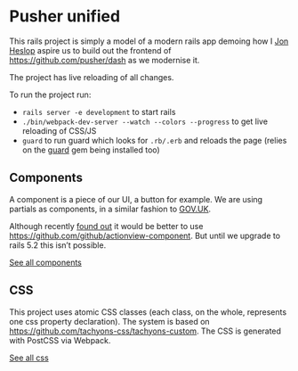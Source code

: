 # Pusher unified

This rails project is simply a model of a modern rails app demoing how I [Jon Heslop](https://www.github.com/jonheslop/) aspire us to build out the frontend of https://github.com/pusher/dash as we modernise it.

The project has live reloading of all changes.

To run the project run:

- `rails server -e development` to start rails
- `./bin/webpack-dev-server --watch --colors --progress` to get live reloading of CSS/JS
- `guard` to run guard which looks for `.rb/.erb` and reloads the page (relies on the [guard](https://github.com/guard/guard) gem being installed too)

## Components

A component is a piece of our UI, a button for example.
We are using partials as components, in a similar fashion to [GOV.UK](https://github.com/alphagov/govuk_publishing_components/blob/master/app/views/govuk_publishing_components/components/_input.html.erb).

Although recently [found out](https://twitter.com/tvararu/status/1228314643988459531) it would be better to use https://github.com/github/actionview-component. But until we upgrade to rails 5.2 this isn’t possible.

[See all components](/app/views/application)

## CSS

This project uses atomic CSS classes (each class, on the whole, represents one css property declaration). The system is based on https://github.com/tachyons-css/tachyons-custom. The CSS is generated with PostCSS via Webpack.

[See all css](/app/javascript/css)

